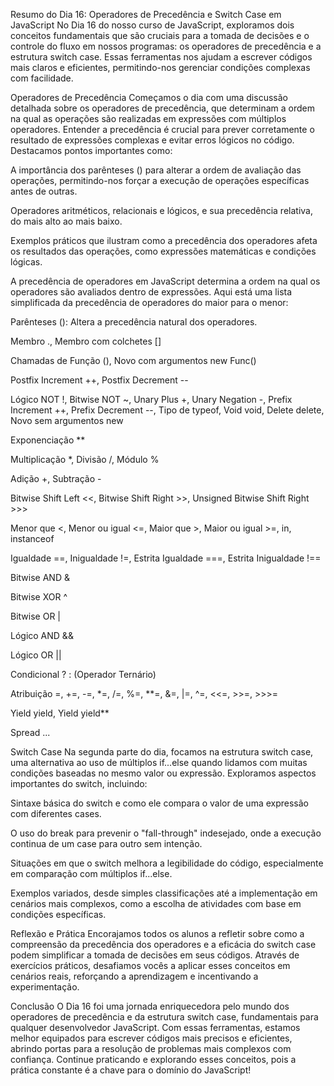 Resumo do Dia 16: Operadores de Precedência e Switch Case em JavaScript
No Dia 16 do nosso curso de JavaScript, exploramos dois conceitos fundamentais que são cruciais para a tomada de decisões e o controle do fluxo em nossos programas: os operadores de precedência e a estrutura switch case. Essas ferramentas nos ajudam a escrever códigos mais claros e eficientes, permitindo-nos gerenciar condições complexas com facilidade.

Operadores de Precedência
Começamos o dia com uma discussão detalhada sobre os operadores de precedência, que determinam a ordem na qual as operações são realizadas em expressões com múltiplos operadores. Entender a precedência é crucial para prever corretamente o resultado de expressões complexas e evitar erros lógicos no código. Destacamos pontos importantes como:

A importância dos parênteses () para alterar a ordem de avaliação das operações, permitindo-nos forçar a execução de operações específicas antes de outras.

Operadores aritméticos, relacionais e lógicos, e sua precedência relativa, do mais alto ao mais baixo.

Exemplos práticos que ilustram como a precedência dos operadores afeta os resultados das operações, como expressões matemáticas e condições lógicas.

A precedência de operadores em JavaScript determina a ordem na qual os operadores são avaliados dentro de expressões. Aqui está uma lista simplificada da precedência de operadores do maior para o menor:

Parênteses (): Altera a precedência natural dos operadores.

Membro ., Membro com colchetes []

Chamadas de Função (), Novo com argumentos new Func()

Postfix Increment ++, Postfix Decrement --

Lógico NOT !, Bitwise NOT ~, Unary Plus +, Unary Negation -, Prefix Increment ++, Prefix Decrement --, Tipo de typeof, Void void, Delete delete, Novo sem argumentos new

Exponenciação \*\*

Multiplicação \*, Divisão /, Módulo %

Adição +, Subtração -

Bitwise Shift Left <<, Bitwise Shift Right >>, Unsigned Bitwise Shift Right >>>

Menor que <, Menor ou igual <=, Maior que >, Maior ou igual >=, in, instanceof

Igualdade ==, Inigualdade !=, Estrita Igualdade ===, Estrita Inigualdade !==

Bitwise AND &

Bitwise XOR ^

Bitwise OR |

Lógico AND &&

Lógico OR ||

Condicional ? : (Operador Ternário)

Atribuição =, +=, -=, \*=, /=, %=, \*\*=, &=, |=, ^=, <<=, >>=, >>>=

Yield yield, Yield yield\*\*

Spread ...

Switch Case
Na segunda parte do dia, focamos na estrutura switch case, uma alternativa ao uso de múltiplos if...else quando lidamos com muitas condições baseadas no mesmo valor ou expressão. Exploramos aspectos importantes do switch, incluindo:

Sintaxe básica do switch e como ele compara o valor de uma expressão com diferentes cases.

O uso do break para prevenir o "fall-through" indesejado, onde a execução continua de um case para outro sem intenção.

Situações em que o switch melhora a legibilidade do código, especialmente em comparação com múltiplos if...else.

Exemplos variados, desde simples classificações até a implementação em cenários mais complexos, como a escolha de atividades com base em condições específicas.

Reflexão e Prática
Encorajamos todos os alunos a refletir sobre como a compreensão da precedência dos operadores e a eficácia do switch case podem simplificar a tomada de decisões em seus códigos. Através de exercícios práticos, desafiamos vocês a aplicar esses conceitos em cenários reais, reforçando a aprendizagem e incentivando a experimentação.

Conclusão
O Dia 16 foi uma jornada enriquecedora pelo mundo dos operadores de precedência e da estrutura switch case, fundamentais para qualquer desenvolvedor JavaScript. Com essas ferramentas, estamos melhor equipados para escrever códigos mais precisos e eficientes, abrindo portas para a resolução de problemas mais complexos com confiança. Continue praticando e explorando esses conceitos, pois a prática constante é a chave para o domínio do JavaScript!
